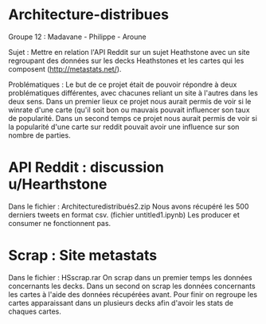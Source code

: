 # Architecture-distribues

Groupe 12 : Madavane - Philippe - Aroune

Sujet : Mettre en relation l'API Reddit sur un sujet Heathstone avec un site regroupant des données sur les decks Heathstones et les cartes qui les composent (http://metastats.net/).

Problématiques : Le but de ce projet était de pouvoir répondre à deux problématiques différentes, avec chacunes reliant un site à l'autres dans les deux sens. Dans un premier lieux ce projet nous aurait permis de voir si le winrate d'une carte (qu'il soit bon ou mauvais pouvait influencer son taux de popularité. Dans un second temps ce projet nous aurait permis de voir si la popularité d'une carte sur reddit pouvait avoir une influence sur son nombre de parties. 


# API Reddit : discussion u/Hearthstone

Dans le fichier : Architecturedistribués2.zip
Nous avons récupéré les 500 derniers tweets en format csv. (fichier untitled1.ipynb)
Les producer et consumer ne fonctionnent pas.


# Scrap : Site metastats

Dans le fichier : HSscrap.rar
On scrap dans un premier temps les données concernants les decks. Dans un second on scrap les données concernants les cartes à l'aide des données récupérées avant. Pour finir on regroupe les cartes apparaissant dans un plusieurs decks afin d'avoir les stats de chaques cartes.
